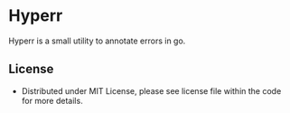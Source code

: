 # Hyperr

Hyperr is a small utility to annotate errors in go.

## License

- Distributed under MIT License, please see license file within the code for more details.

